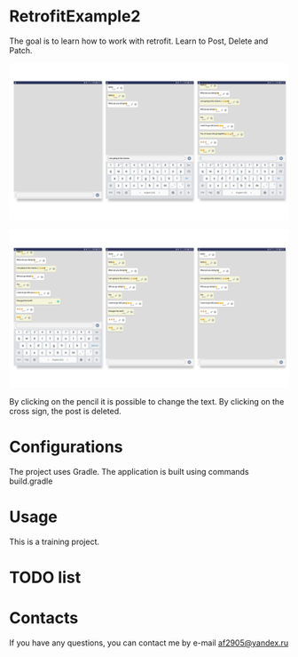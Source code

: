 # RetrofitExample2

The goal is to learn how to work with retrofit. Learn to Post, Delete and Patch.

![Image of Yaktocat](https://github.com/af2905/RetrofitExample2/blob/master/app/images/retrifit2-1.png)

![Image of Yaktocat](https://github.com/af2905/RetrofitExample2/blob/master/app/images/retrifit2-2.png)

By clicking on the pencil it is possible to change the text.
By clicking on the cross sign, the post is deleted. 

# Configurations
The project uses Gradle. The application is built using commands build.gradle

# Usage
This is a training project.

# TODO list

# Contacts
If you have any questions, you can contact me by e-mail af2905@yandex.ru
